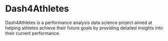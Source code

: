 # Dash4Athletes
Dash4Athletes is a performance analysis data science project aimed at helping athletes achieve their future goals by providing detailed insights into their current performance.
